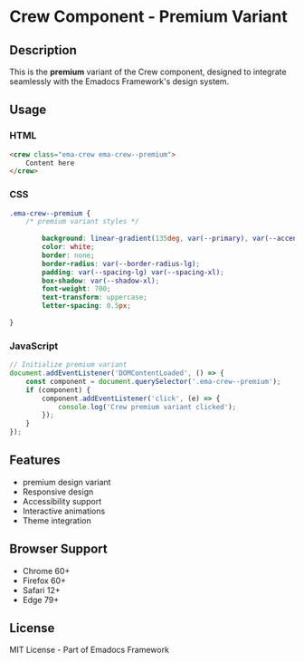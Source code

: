 # Crew Component - Premium Variant

## Description
This is the **premium** variant of the Crew component, designed to integrate seamlessly with the Emadocs Framework's design system.

## Usage

### HTML
```html
<crew class="ema-crew ema-crew--premium">
    Content here
</crew>
```

### CSS
```css
.ema-crew--premium {
    /* premium variant styles */
    
        background: linear-gradient(135deg, var(--primary), var(--accent));
        color: white;
        border: none;
        border-radius: var(--border-radius-lg);
        padding: var(--spacing-lg) var(--spacing-xl);
        box-shadow: var(--shadow-xl);
        font-weight: 700;
        text-transform: uppercase;
        letter-spacing: 0.5px;
    
}
```

### JavaScript
```javascript
// Initialize premium variant
document.addEventListener('DOMContentLoaded', () => {
    const component = document.querySelector('.ema-crew--premium');
    if (component) {
        component.addEventListener('click', (e) => {
            console.log('Crew premium variant clicked');
        });
    }
});
```

## Features
- premium design variant
- Responsive design
- Accessibility support
- Interactive animations
- Theme integration

## Browser Support
- Chrome 60+
- Firefox 60+
- Safari 12+
- Edge 79+

## License
MIT License - Part of Emadocs Framework
